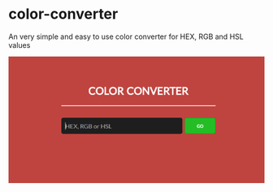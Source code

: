# color-converter
An very simple and easy to use color converter for HEX, RGB and HSL values

![alt tag](/img/share-twitter.png)
